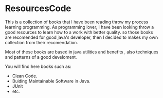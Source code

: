 # ResourcesCode
This is a collection of books that I have been reading throw my process learning programming. 
As programming lover, I have been looking throw a good resources to learn how to a work with better quality.
so those books are recomended for good java's developer, then I decided to makes my own collection from their 
recomendation.


Most of these books are based in java utilities and benefits , also techniques and patterns of a good develoment.

You will find here books such as:
* Clean Code.
* Buiding Maintainable Software in Java.
* JUnit
* etc.
